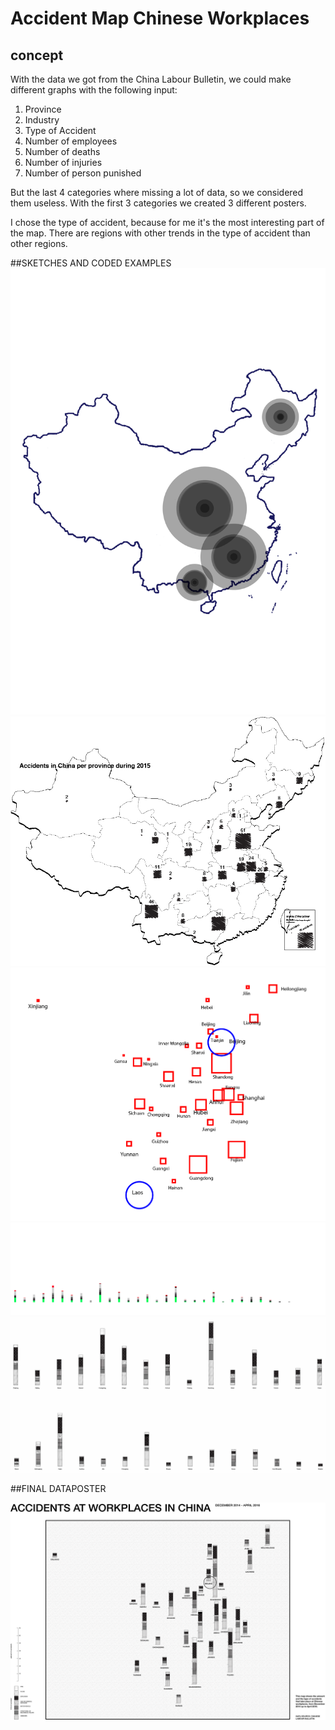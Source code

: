 # Accident Map Chinese Workplaces

## concept

With the data we got from the China Labour Bulletin, we could make different graphs with the following input: 
1. Province
2. Industry
3. Type of Accident
4. Number of employees
5. Number of deaths
6. Number of injuries
7. Number of person punished

But the last 4 categories where missing a lot of data, so we considered them useless. With the first 3 categories we created 3 different posters.

I chose the type of accident, because for me it's the most interesting part of the map. There are regions with other trends in the type of accident than other regions.


##SKETCHES AND CODED EXAMPLES
![](images/example.png)
![](images/poster_1.png)
![](images/namen.png)
![](images/Poster_2.png)
![](images/Poster_4.png)


##FINAL DATAPOSTER

![](images/Poster_3.png)

